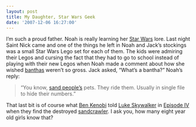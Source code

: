 ```yaml
---
layout: post
title: My Daughter, Star Wars Geek
date: '2007-12-06 16:27:00'
---
```


I’m such a proud father. Noah is really learning her [Star Wars](http://www.starwars.com/) lore. Last night Saint Nick came and one of the things he left in Noah and Jack’s stockings was a small Star Wars Lego set for each of them. The kids were admiring their Legos and cursing the fact that they had to go to school instead of playing with their new Legos when Noah made a comment about how she wished [banthas](http://www.starwars.com/databank/creature/bantha/) weren’t so gross. Jack asked, “What’s a bantha?” Noah’s reply:

> “You know, [sand people’s](http://www.starwars.com/databank/species/tuskenraider/) pets. They ride them. Usually in single file to hide their numbers.”

That last bit is of course what [Ben Kenobi](http://www.starwars.com/databank/character/obiwankenobi/) told [Luke Skywalker](http://www.starwars.com/databank/character/lukeskywalker/) in [Episode IV](http://www.starwars.com/episode-iv/) when they find the destroyed [sandcrawler](http://www.starwars.com/databank/vehicle/sandcrawler/). I ask you, how many eight year old girls know that?